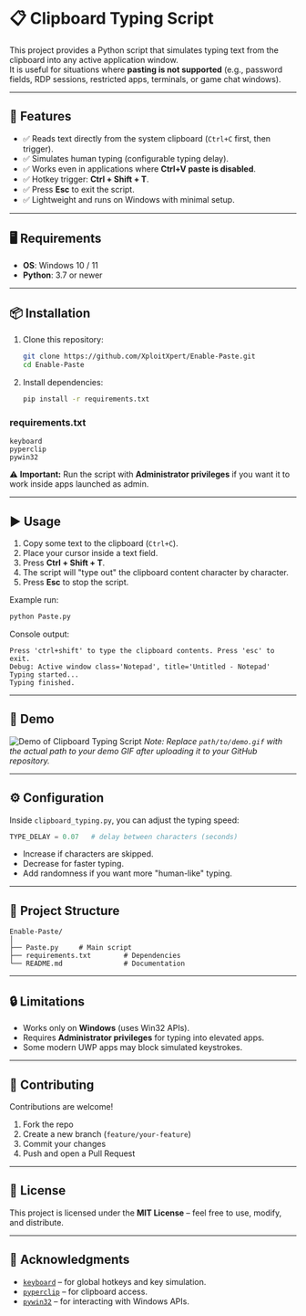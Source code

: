 # 📋 Clipboard Typing Script

This project provides a Python script that simulates typing text from the clipboard into any active application window.  
It is useful for situations where **pasting is not supported** (e.g., password fields, RDP sessions, restricted apps, terminals, or game chat windows).

---

## 🚀 Features
- ✅ Reads text directly from the system clipboard (`Ctrl+C` first, then trigger).
- ✅ Simulates human typing (configurable typing delay).
- ✅ Works even in applications where **Ctrl+V paste is disabled**.
- ✅ Hotkey trigger: **Ctrl + Shift + T**.
- ✅ Press **Esc** to exit the script.
- ✅ Lightweight and runs on Windows with minimal setup.

---

## 🖥️ Requirements
- **OS**: Windows 10 / 11  
- **Python**: 3.7 or newer  

---

## 📦 Installation

1. Clone this repository:
   ```bash
   git clone https://github.com/XploitXpert/Enable-Paste.git
   cd Enable-Paste
   ```

2. Install dependencies:
   ```bash
   pip install -r requirements.txt
   ```

### requirements.txt
```
keyboard
pyperclip
pywin32
```

⚠️ **Important:** Run the script with **Administrator privileges** if you want it to work inside apps launched as admin.

---

## ▶️ Usage

1. Copy some text to the clipboard (`Ctrl+C`).
2. Place your cursor inside a text field.
3. Press **Ctrl + Shift + T**.
4. The script will "type out" the clipboard content character by character.
5. Press **Esc** to stop the script.

Example run:
```bash
python Paste.py
```

Console output:
```
Press 'ctrl+shift' to type the clipboard contents. Press 'esc' to exit.
Debug: Active window class='Notepad', title='Untitled - Notepad'
Typing started...
Typing finished.
```

---

## 🎥 Demo

![Demo of Clipboard Typing Script](path/to/demo.gif)
*Note: Replace `path/to/demo.gif` with the actual path to your demo GIF after uploading it to your GitHub repository.*

---

## ⚙️ Configuration

Inside `clipboard_typing.py`, you can adjust the typing speed:
```python
TYPE_DELAY = 0.07   # delay between characters (seconds)
```

* Increase if characters are skipped.
* Decrease for faster typing.
* Add randomness if you want more "human-like" typing.

---

## 📂 Project Structure

```
Enable-Paste/
│
├── Paste.py     # Main script
├── requirements.txt        # Dependencies
└── README.md               # Documentation
```

---

## 🔒 Limitations

* Works only on **Windows** (uses Win32 APIs).
* Requires **Administrator privileges** for typing into elevated apps.
* Some modern UWP apps may block simulated keystrokes.

---

## 🤝 Contributing

Contributions are welcome!

1. Fork the repo
2. Create a new branch (`feature/your-feature`)
3. Commit your changes
4. Push and open a Pull Request

---

## 📜 License

This project is licensed under the **MIT License** – feel free to use, modify, and distribute.

---

## 🙌 Acknowledgments

* [`keyboard`](https://pypi.org/project/keyboard/) – for global hotkeys and key simulation.
* [`pyperclip`](https://pypi.org/project/pyperclip/) – for clipboard access.
* [`pywin32`](https://pypi.org/project/pywin32/) – for interacting with Windows APIs.
